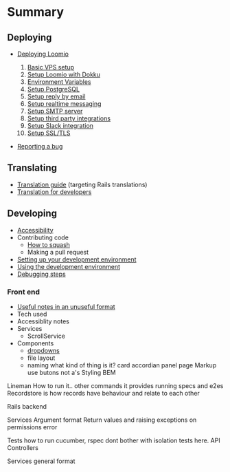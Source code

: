 # Summary

## Deploying
* [Deploying Loomio](setup_loomio_production.md)
  1. [Basic VPS setup](basic_vps_setup.md)
  2. [Setup Loomio with Dokku](install_loomio_with_dokku.md)
  3. [Environment Variables](environment_variables.md)
  4. [Setup PostgreSQL](setup_postgresql.md)
  5. [Setup reply by email](setup_reply_by_email.md)
  6. [Setup realtime messaging](setup_faye.md)
  7. [Setup SMTP server](setup_smtp_server.md)
  8. [Setup third party integrations](setup_loomio_integrations.md)
  9. [Setup Slack integration](setup_slack.md)
  9. [Setup SSL/TLS](setup_ssl.md)

* [Reporting a bug](reporting_a_bug.md)

## Translating
* [Translation guide](translation.md) (targeting Rails translations)
* [Translation for developers](translation_for_developers.md)

## Developing
* [Accessibility](accessibility.md)
* Contributing code
  * [How to squash](how_to_squash.md)
  * Making a pull request
* [Setting up your development environment](setup_development_environment.md)
* [Using the development environment](using_development.md)
* [Debugging steps](debugging.md)

### Front end
  * [Useful notes in an unuseful format](code_guidelines.md)
  * Tech used
  * Accessiblity notes
  * Services
    * ScrollService
  * Components
    * [dropdowns](ui_dropdowns.md)
    * file layout
    * naming
      what kind of thing is it?
        card
        accordian
        panel
        page
    Markup
      use butons not a's
    Styling
      BEM

  Lineman
    How to run it..
    other commands it provides
    running specs and e2es
  Recordstore
    is how records have behaviour and relate to each other

Rails backend

  Services
    Argument format
    Return values and raising exceptions on permissions error
    
  Tests
    how to run cucumber, rspec
    dont bother with isolation tests here.
  API Controllers

  Services
    general format


